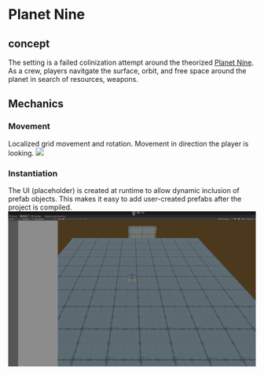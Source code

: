 # Planet Nine

## concept
The setting is a failed colinization attempt around the theorized [Planet Nine](https://en.wikipedia.org/wiki/Planet_Ninehttps://en.wikipedia.org/wiki/Planet_Nine). As a crew, players navitgate the surface, orbit, and free space around the planet in search of resources, weapons.

## Mechanics

### Movement
Localized grid movement and rotation. Movement in direction the player is looking.
![](https://github.com/BenMagana/Portfolio/blob/main/Projects/Unity/PlanetNine/Img/Movement.gif)

### Instantiation
The UI (placeholder) is created at runtime to allow dynamic inclusion of prefab objects. This makes it easy to add user-created prefabs after the project is compiled.
![](https://github.com/BenMagana/Portfolio/blob/main/Projects/Unity/PlanetNine/Img/Instantiation.gif)